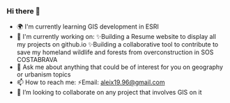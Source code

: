 ### Hi there 👋
- :earth_africa: I'm currently learning GIS development in ESRI 
- :construction_worker: I'm currently working on: 
                      ✨Building a Resume website to display all my projects on github.io
                      ✨Building a collaborative tool to contribute to save my homeland wildlife and forests from overconstruction in SOS COSTABRAVA
 - 💬 Ask me about anything that could be of interest for you on geography or urbanism topics    
 - 📫 How to reach me:
                       ⚡Email: aleix19.96@gmail.com                       
- 👯 I’m looking to collaborate on any project that involves GIS on it


<!--
**Aleixbs/Aleixbs** is a ✨ _special_ ✨ repository because its `README.md` (this file) appears on your GitHub profile.

Here are some ideas to get you started:

- 🔭 I’m currently working on ...
- 🌱 I’m currently learning ...
- 👯 I’m looking to collaborate on ...
- 🤔 I’m looking for help with ...
- 💬 Ask me about ...
- 📫 How to reach me: ...
- 😄 Pronouns: ...
- ⚡ Fun fact: ...
-->
